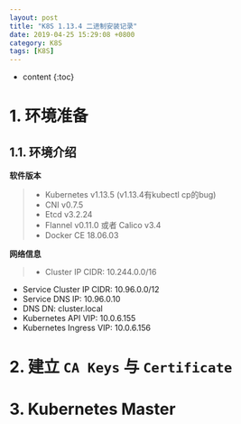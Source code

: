 ```yaml
---
layout: post
title: "K8S 1.13.4 二进制安装记录"
date: 2019-04-25 15:29:08 +0800
category: K8S
tags: [K8S]
---
```

* content
{:toc}


# 1. 环境准备

## 1.1. 环境介绍

**软件版本**

>- Kubernetes v1.13.5 (v1.13.4有kubectl cp的bug)
>- CNI v0.7.5
>- Etcd v3.2.24
>- Flannel v0.11.0 或者 Calico v3.4
>- Docker CE 18.06.03

**网络信息**

> - Cluster IP CIDR: 10.244.0.0/16
- Service Cluster IP CIDR: 10.96.0.0/12
- Service DNS IP: 10.96.0.10
- DNS DN: cluster.local
- Kubernetes API VIP: 10.0.6.155
- Kubernetes Ingress VIP: 10.0.6.156



# 2. 建立 `CA Keys` 与 `Certificate`

# 3. Kubernetes Master

